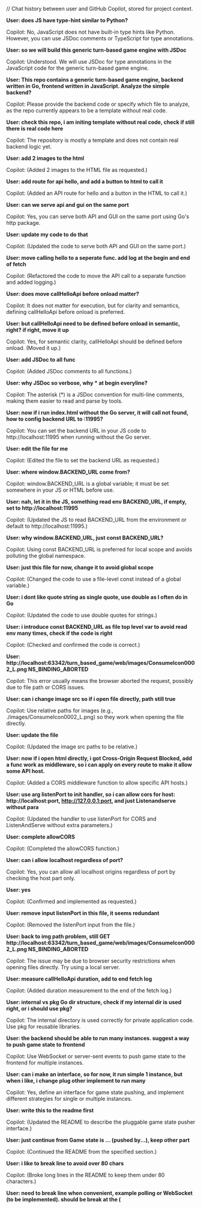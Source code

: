 // Chat history between user and GitHub Copilot, stored for project context.

**User: does JS have type-hint similar to Python?**

Copilot: No, JavaScript does not have built-in type hints like Python. However, you can use JSDoc comments or TypeScript for type annotations.

**User: so we will build this generic turn-based game engine with JSDoc**

Copilot: Understood. We will use JSDoc for type annotations in the JavaScript code for the generic turn-based game engine.

**User: This repo contains a generic turn-based game engine, backend written in Go, frontend written in JavaScript. Analyze the simple backend?**

Copilot: Please provide the backend code or specify which file to analyze, as the repo currently appears to be a template without real code.

**User: check this repo, i am initing template without real code, check if still there is real code here**

Copilot: The repository is mostly a template and does not contain real backend logic yet.

**User: add 2 images to the html**

Copilot: (Added 2 images to the HTML file as requested.)

**User: add route for api hello, and add a button to html to call it**

Copilot: (Added an API route for hello and a button in the HTML to call it.)

**User: can we serve api and gui on the same port**

Copilot: Yes, you can serve both API and GUI on the same port using Go's http package.

**User: update my code to do that**

Copilot: (Updated the code to serve both API and GUI on the same port.)

**User: move calling hello to a seperate func. add log at the begin and end of fetch**

Copilot: (Refactored the code to move the API call to a separate function and added logging.)

**User: does move callHelloApi before onload matter?**

Copilot: It does not matter for execution, but for clarity and semantics, defining callHelloApi before onload is preferred.

**User: but callHelloApi need to be defined before onload in semantic, right? if right, move it up**

Copilot: Yes, for semantic clarity, callHelloApi should be defined before onload. (Moved it up.)

**User: add JSDoc to all func**

Copilot: (Added JSDoc comments to all functions.)

**User: why JSDoc so verbose, why * at begin everyline?**

Copilot: The asterisk (*) is a JSDoc convention for multi-line comments, making them easier to read and parse by tools.

**User: now if i run index.html without the Go server, it will call not found, how to config backend URL to :11995?**

Copilot: You can set the backend URL in your JS code to http://localhost:11995 when running without the Go server.

**User: edit the file for me**

Copilot: (Edited the file to set the backend URL as requested.)

**User: where window.BACKEND_URL come from?**

Copilot: window.BACKEND_URL is a global variable; it must be set somewhere in your JS or HTML before use.

**User: nah, let it in the JS, something read env BACKEND_URL, if empty, set to http://localhost:11995**

Copilot: (Updated the JS to read BACKEND_URL from the environment or default to http://localhost:11995.)

**User: why window.BACKEND_URL, just const BACKEND_URL?**

Copilot: Using const BACKEND_URL is preferred for local scope and avoids polluting the global namespace.

**User: just this file for now, change it to avoid global scope**

Copilot: (Changed the code to use a file-level const instead of a global variable.)

**User: i dont like quote string as single quote, use double as I often do in Go**

Copilot: (Updated the code to use double quotes for strings.)

**User: i introduce const BACKEND_URL as file top level var to avoid read env many times, check if the code is right**

Copilot: (Checked and confirmed the code is correct.)

**User: http://localhost:63342/turn_based_game/web/images/ConsumeIcon0002_L.png NS_BINDING_ABORTED**

Copilot: This error usually means the browser aborted the request, possibly due to file path or CORS issues.

**User: can i change image src so if i open file directly, path still true**

Copilot: Use relative paths for images (e.g., ./images/ConsumeIcon0002_L.png) so they work when opening the file directly.

**User: update the file**

Copilot: (Updated the image src paths to be relative.)

**User: now if i open html directly, i got Cross-Origin Request Blocked, add a func work as middleware, so i can apply on every route to make it allow some API host.**

Copilot: (Added a CORS middleware function to allow specific API hosts.)

**User: use arg listenPort to init handler, so i can allow cors for host: http://localhost:port, http://127.0.0.1:port, and just Listenandserve without para**

Copilot: (Updated the handler to use listenPort for CORS and ListenAndServe without extra parameters.)

**User: complete allowCORS**

Copilot: (Completed the allowCORS function.)

**User: can i allow localhost regardless of port?**

Copilot: Yes, you can allow all localhost origins regardless of port by checking the host part only.

**User: yes**

Copilot: (Confirmed and implemented as requested.)

**User: remove input listenPort in this file, it seems redundant**

Copilot: (Removed the listenPort input from the file.)

**User: back to img path problem, still GET http://localhost:63342/turn_based_game/web/images/ConsumeIcon0002_L.png NS_BINDING_ABORTED**

Copilot: The issue may be due to browser security restrictions when opening files directly. Try using a local server.

**User: measure callHelloApi duration, add to end fetch log**

Copilot: (Added duration measurement to the end of the fetch log.)

**User: internal vs pkg Go dir structure, check if my internal dir is used right, or i should use pkg?**

Copilot: The internal directory is used correctly for private application code. Use pkg for reusable libraries.

**User: the backend should be able to run many instances. suggest a way to push game state to frontend**

Copilot: Use WebSocket or server-sent events to push game state to the frontend for multiple instances.

**User: can i make an interface, so for now, it run simple 1 instance, but when i like, i change plug other implement to run many**

Copilot: Yes, define an interface for game state pushing, and implement different strategies for single or multiple instances.

**User: write this to the readme first**

Copilot: (Updated the README to describe the pluggable game state pusher interface.)

**User: just continue from Game state is ... (pushed by...), keep other part**

Copilot: (Continued the README from the specified section.)

**User: i like to break line to avoid over 80 chars**

Copilot: (Broke long lines in the README to keep them under 80 characters.)

**User: need to break line when convenient, example polling or WebSocket (to be implemented). should be break at the (**
